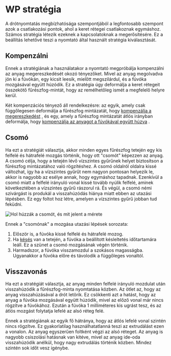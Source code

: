 # WP stratégia

A drótnyomtatás megbízhatósága szempontjából a legfontosabb szempont azok a csatlakozási pontok, ahol a keret rétegei csatlakoznak egymáshoz. Számos stratégia létezik ezeknek a kapcsolatoknak a megerősítésére. Ez a beállítás lehetővé teszi a nyomtató által használt stratégia kiválasztását.

## Kompenzálni

Ennek a stratégiának a használatakor a nyomtató megpróbálja kompenzálni az anyag megereszkedését okozó tényezőket. Mivel az anyag megolvadva jön ki a fúvókán, egy kicsit leesik, mielőtt megszilárdul, és a fúvóka mozgásával együtt húzódik. Ez a stratégia úgy deformálja a keret rétegeit összekötő fűrészfog-mintát, hogy az remélhetőleg ismét a megfelelő helyre kerül.

Két kompenzációs tényező áll rendelkezésre: az egyik, amely csak függőlegesen deformálja a fűrészfog mintázatát, hogy [kompenzálja a megereszkedést](wireframe_fall_down.md) , és egy, amely a fűrészfog mintázatát átlós irányban deformálja, hogy [kompenzálja az anyagot a fúvókával együtt húzva](wireframe_drag_along.md) .

## Csomó

Ha ezt a stratégiát választja, akkor minden egyes fűrészfog tetején egy kis felfelé és hátrafelé mozgás történik, hogy ott "csomót" képezzen az anyag. A csomó célja, hogy a tetején lévő vízszintes gyűrűnek helyet biztosítson a fűrészfog mintázatához való rögzítéshez. A csomó oldalról oldalra kissé változhat, így ha a vízszintes gyűrűt nem nagyon pontosan helyezik le, akkor is nagyobb az esélye annak, hogy egymáshoz tapadnak. Ezenkívül a csomó miatt a felfelé irányuló vonal kissé tovább nyúlik felfelé, aminek következtében a vízszintes gyűrű rászorul rá. És végül, a csomó némi szivárgást is produkál a visszahúzódás hiánya miatt ebben az utazási lépésben. Ez egy foltot hoz létre, amelyen a vízszintes gyűrű jobban tud feküdni.

![Hol húzzák a csomót, és mit jelent a mérete](../images/wireframe_top_jump.svg)

Ennek a "csomónak" a mozgása utazási lépések sorozata:

1. Először is, a fúvóka kissé felfelé és hátrafelé mozog.
2. Ha [késés](wireframe_top_delay.md) van a tetején, a fúvóka a beállított késleltetés időtartamára leáll. Ez a szünet a csomó mozgásának végén történik.
3. Harmadszor, a fúvóka visszamozdul a szokásos magasságba. Ugyanakkor a fúvóka előre és távolodik a függőleges vonaltól.

## Visszavonás

Ha ezt a stratégiát választja, az anyag minden felfelé irányuló mozdulat után visszahúzódik a fűrészfog-minta nyomtatása közben. Az ötlet az, hogy az anyag visszahúzásával a drót letörik. Ez csökkenti azt a hatást, hogy az anyag a fúvóka mozgásával együtt húzódik, mivel az előző vonal már nincs rögzítve a fúvókához. Ezután a fúvóka 1 milliméteres kis ugrást tesz, és az átlós mozgást folytatja lefelé az alsó réteg felé.

Ennek a stratégiának az egyik fő hátránya, hogy az átlós lefelé vonal szintén nincs rögzítve. Ez gyakorlatilag használhatatlanná teszi az extrudálást ezen a vonalon. Az anyag egyszerűen foltként végzi az alsó réteget. Az anyag is nagyobb csiszolási hatásnak van kitéve, mivel az anyag ide-oda visszahúzódik anélkül, hogy nagy extrudálás történik közben. Mindez szintén sok időt vesz igénybe.
